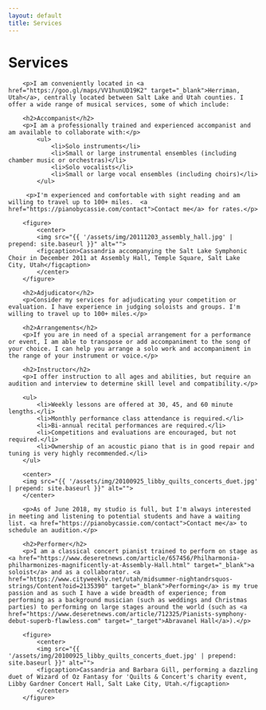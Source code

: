 ```yaml
---
layout: default
title: Services
---
```


<div class="post">
    <h1 class="pageTitle">Services</h1>

        <p>I am conveniently located in <a href="https://goo.gl/maps/VV1hunUD19K2" target="_blank">Herriman, Utah</a>, centrally located between Salt Lake and Utah counties. I offer a wide range of musical services, some of which include:

        <h2>Accompanist</h2>
        <p>I am a professionally trained and experienced accompanist and am available to collaborate with:</p> 
            <ul>
                <li>Solo instruments</li>
                <li>Small or large instrumental ensembles (including chamber music or orchestras)</li>
                <li>Solo vocalists</li>
                <li>Small or large vocal ensembles (including choirs)</li>
            </ul>
        
         <p>I'm experienced and comfortable with sight reading and am willing to travel up to 100+ miles.  <a href="https://pianobycassie.com/contact">Contact me</a> for rates.</p>

        <figure>
            <center>
	        <img src="{{ '/assets/img/20111203_assembly_hall.jpg' | prepend: site.baseurl }}" alt=""> 
	        <figcaption>Cassandria accompanying the Salt Lake Symphonic Choir in December 2011 at Assembly Hall, Temple Square, Salt Lake City, Utah</figcaption>
            </center>
        </figure>

        <h2>Adjudicator</h2>
        <p>Consider my services for adjudicating your competition or evaluation. I have experience in judging soloists and groups. I'm willing to travel up to 100+ miles.</p>

        <h2>Arrangements</h2>
        <p>If you are in need of a special arrangement for a performance or event, I am able to transpose or add accompaniment to the song of your choice. I can help you arrange a solo work and accompaniment in the range of your instrument or voice.</p>

        <h2>Instructor</h2>
        <p>I offer instruction to all ages and abilities, but require an audition and interview to determine skill level and compatibility.</p>

        <ul>
            <li>Weekly lessons are offered at 30, 45, and 60 minute lengths.</li>
            <li>Monthly performance class attendance is required.</li>
            <li>Bi-annual recital performances are required.</li>
            <li>Competitions and evaluations are encouraged, but not required.</li>
            <li>Ownership of an acoustic piano that is in good repair and tuning is very highly recommended.</li>
        </ul>

        <center>
        <img src="{{ '/assets/img/20100925_libby_quilts_concerts_duet.jpg' | prepend: site.baseurl }}" alt=""> 
        </center>

        <p>As of June 2018, my studio is full, but I'm always interested in meeting and listening to potential students and have a waiting list. <a href="https://pianobycassie.com/contact">Contact me</a> to schedule an audition.</p>

        <h2>Performer</h2>
        <p>I am a classical concert pianist trained to perform on stage as <a href="https://www.deseretnews.com/article/657456/Philharmonia-philharmonizes-magnificently-at-Assembly-Hall.html" target="_blank">a soloist</a> and as a collaborator. <a href="https://www.cityweekly.net/utah/midsummer-nightandrsquos-strings/Content?oid=2135390" target="_blank">Performing</a> is my true passion and as such I have a wide breadth of experience; from performing as a background musician (such as weddings and Christmas parties) to performing on large stages around the world (such as <a href="https://www.deseretnews.com/article/712325/Pianists-symphony-debut-superb-flawless.com" target="_target">Abravanel Hall</a>).</p>

        <figure>
            <center>
	        <img src="{{ '/assets/img/20100925_libby_quilts_concerts_duet.jpg' | prepend: site.baseurl }}" alt=""> 
	        <figcaption>Cassandria and Barbara Gill, performing a dazzling duet of Wizard of Oz Fantasy for 'Quilts & Concert's charity event, Libby Gardner Concert Hall, Salt Lake City, Utah.</figcaption>
            </center>
        </figure>
